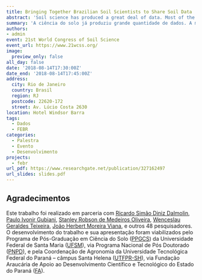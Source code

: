 ```yaml
---
title: Bringing Together Brazilian Soil Scientists to Share Soil Data
abstract: 'Soil science has produced a great deal of data. Most of the information is published as a single paper, and the primary data is unavailable to other researchers. As data under utilization is a waste of resources and refrains the advancement of knowledge, many isolated soil data rescue and sharing efforts have emerged in the scientific community. Lately, soil scientists have increased their concerns with data discoverability and reusability, and reproducible research. To address these issues, Brazilian soil scientists have recently created a data repository using community-built standards and following open data policies. The Free Brazilian Repository for Open Soil Data – FEBR, www.ufsm.br/febr – is a centralized repository targeted at storing open soil data and serving it in a standardized and harmonized format. The repository infrastructure was built using open source and/or free (of cost) software, and was primarily designed for the individual management of datasets. A dataset-driven structure helps datasets authors to be properly acknowledged. Moreover, it gives the flexibility to accommodate many types of data of any soil variable. This is accomplished by storing each dataset using a collection of spreadsheets accessible through an online application. Spreadsheets are familiar to any soil scientist, the reason why it is easier to enter, manipulate and visualize soil data in FEBR. They also facilitate the participation of soil survey experts in the recovery and quality assessment of legacy data. Soil scientists can help in the definition of standards and data management choices through a public discussion forum, febr-forum@googlegroups.com. A comprehensive documentation is available to guide FEBR maintainers and data contributors. A detailed catalog gives access to the 14 477 soil observations – 42% of them from south and southeastern Brazil – from 232 datasets contained in FEBR. Global and dataset-specific visualization and search tools and multiple download facilities are available. The latter includes standard file formats and connections with R and QGIS through the FEBR package. Various products can be derived from data in FEBR: specialized databases, pedotransfer functions, fertilizer recommendation guides, classification systems, and detailed soil maps. By sharing data through a centralized soil data storing and sharing facility, soil scientists from different fields have the opportunity to increase collaboration and the much needed soil knowledge.'
summary: 'A ciência do solo já produziu grande quantidade de dados. A maioria das informações é publicada em um único artigo e os dados primários não estão disponíveis para outros pesquisadores. Como os dados em uso são um desperdício de recursos e evitam o avanço do conhecimento, cientistas do solo brasileiros criaram o Repositório Brasileiro Livre para Dados Abertos do Solo (FEBR).'
authors: 
- admin
event: 21st World Congress of Soil Science
event_url: https://www.21wcss.org/
image:
  preview_only: false
all_day: false
date: '2018-08-14T17:30:00Z'
date_end: '2018-08-14T17:45:00Z'
address:
  city: Rio de Janeiro
  country: Brasil
  region: RJ
  postcode: 22620-172
  street: Av. Lúcio Costa 2630
location: Hotel Windsor Barra
tags:
  - Dados
  - FEBR
categories:
  - Palestra
  - Evento
  - Desenvolvimento
projects:
  - febr
url_pdf: https://www.researchgate.net/publication/327162497
url_slides: slides.pdf
---
```


## Agradecimentos

Este trabalho foi realizado em parceria com [Ricardo Simão Diniz Dalmolin][dalmolin], [Paulo Ivonir Gubiani][gubiani], [Stanley Robson de Medeiros Oliveira][stanley], [Wenceslau Geraldes Teixeira][wenceslau], [João Herbert Moreira Viana][herbert], e outros 48 pesquisadores. O desenvolvimento do trabalho e sua apresentação foram viabilizados pelo Programa de Pós-Graduação em Ciência do Solo ([PPGCS][ppgcs]) da Universidade Federal de Santa Maria ([UFSM][ufsm]), via Programa Nacional de Pós Doutorado ([PNPD][pnpd]), e pela Coordenação de Agronomia da Universidade Tecnológica Federal do Paraná – câmpus Santa Helena ([UTFPR-SH][utfpr]), via Fundação Araucária de Apoio ao Desenvolvimento Científico e Tecnológico do Estado do Paraná ([FA][fa]).

[gubiani]: http://lattes.cnpq.br/7251203817503318
[dalmolin]: http://lattes.cnpq.br/3735884911693854
[stanley]: http://lattes.cnpq.br/5321244029568287
[wenceslau]: http://lattes.cnpq.br/4136381865367906
[herbert]: http://lattes.cnpq.br/5963012432691034
[ufsm]: http://site.ufsm.br/
[ppgcs]: http://w3.ufsm.br/ppgcs/index.php
[pnpd]: http://www.capes.gov.br/bolsas/bolsas-no-pais/pnpd-capes
[utfpr]: http://portal.utfpr.edu.br/campus/santahelena
[fa]: http://www.fappr.pr.gov.br/
